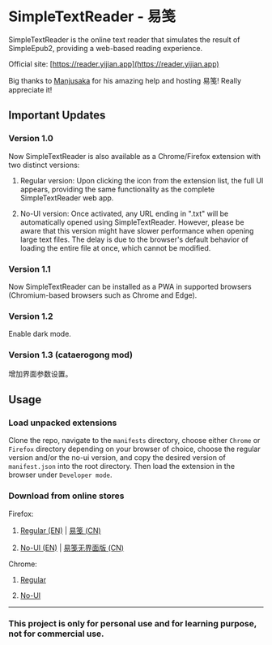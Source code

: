 # SimpleTextReader - 易笺

SimpleTextReader is the online text reader that simulates the result of SimpleEpub2, providing a web-based reading experience.

Official site: [https://reader.yijian.app](https://reader.yijian.app)

Big thanks to [Manjusaka](https://github.com/Zheaoli) for his amazing help and hosting 易笺! Really appreciate it!

## Important Updates

### Version 1.0

Now SimpleTextReader is also available as a Chrome/Firefox extension with two distinct versions:

1. Regular version: Upon clicking the icon from the extension list, the full UI appears, providing the same functionality as the complete SimpleTextReader web app.

2. No-UI version: Once activated, any URL ending in ".txt" will be automatically opened using SimpleTextReader. However, please be aware that this version might have slower performance when opening large text files. The delay is due to the browser's default behavior of loading the entire file at once, which cannot be modified.

### Version 1.1

Now SimpleTextReader can be installed as a PWA in supported browsers (Chromium-based browsers such as Chrome and Edge).

### Version 1.2

Enable dark mode.

### Version 1.3 (cataerogong mod)

增加界面参数设置。

## Usage

### Load unpacked extensions

Clone the repo, navigate to the `manifests` directory, choose either `Chrome` or `Firefox` directory depending on your browser of choice, choose the regular version and/or the no-ui version, and copy the desired version of `manifest.json` into the root directory. Then load the extension in the browser under `Developer mode`.

### Download from online stores

Firefox:

1. [Regular (EN)](https://addons.mozilla.org/en-US/firefox/addon/yijian/) | [易笺 (CN)](https://addons.mozilla.org/zh-CN/firefox/addon/yijian/)

2. [No-UI (EN)](https://addons.mozilla.org/en-US/firefox/addon/yijian_nogui/) | [易笺无界面版 (CN)](https://addons.mozilla.org/zh-CN/firefox/addon/yijian_nogui/)

Chrome:

1. [Regular](https://chrome.google.com/webstore/detail/%E6%98%93%E7%AC%BA/dbanahlbopbjpgdkecmclbbonhpohcaf?hl=en&authuser=0)

2. [No-UI](https://chrome.google.com/webstore/detail/%E6%98%93%E7%AC%BA%EF%BC%88%E6%97%A0%E7%95%8C%E9%9D%A2%E7%89%88%EF%BC%89/mifnkjlmnnaamfgmhmjdjiplaaladjlo?hl=en&authuser=0)

---

### This project is only for personal use and for learning purpose, not for commercial use.
